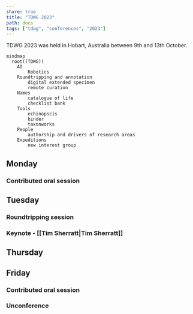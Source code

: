 ```yaml
---
share: true
title: "TDWG 2023"
path: docs
tags: ["tdwg", "conferences", "2023"]
---
```


TDWG 2023 was held in Hobart, Australia between 9th and 13th October.

```mermaid
mindmap
  root((TDWG))
    AI
	    Robotics
    Roundtripping and annotation
	    digital extended specimen
	    remote curation
    Names
	    catalogue of life
	    checklist bank
    Tools
	    echinopscis
	    binder
	    taxonworks
    People
	    authorship and drivers of research areas
    Expeditions
	    new interest group
```
## Monday

### Contributed oral session

## Tuesday

### Roundtripping session

### Keynote - [[Tim Sherratt|Tim Sherratt]]

## Thursday

## Friday

### Contributed oral session

### Unconference
